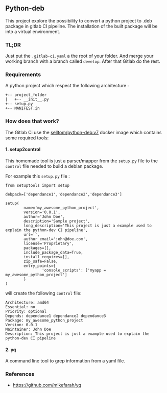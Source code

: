 ## Python-deb
This project explore the possibility to convert a python project to .deb package
in gitlab CI pipeline. The installation of the built package will be into a virtual environment.

### TL;DR
Just put the `.gitlab-ci.yaml` a the root of your folder. And merge your working branch with a branch called `develop`.
After that Gitlab do the rest.

### Requirements
A python project which respect the following architecture :

```
+-- project_folder
|   +-- __init__.py
+-- setup.py
+-- MANIFEST.in
```



### How does that work?
The Gitlab Ci use the [selltom/python-deb:v7](https://hub.docker.com/repository/docker/selltom/python-deb) docker image which contains some required tools:

#### 1. setup2control
This  homemade tool is just a parser/mapper from the `setup.py` file to the `control` file needed to build a debian package.

For example this `setup.py` file :
```
from setuptools import setup

debpack=['dependance1','dependance2','dependance3']

setup(
        name='my_awesome_python_project',
        version='0.0.1',
        author='John Doe',
        description='Sample project',
        long_description='This project is just a example used to explain the python-dev CI pipeline',
        url='',
        author_email='john@doe.com',
        license='Proprietary',
        packages=[],
        include_package_data=True,
        install_requires=[],
        zip_safe=False,
        entry_points={
                'console_scripts': ['myapp = my_awesome_python_project']
        }
)

```

will create the following `control` file:

```
Architecture: amd64
Essential: no
Priority: optional
Depends: dependance1 dependance2 dependance3
Package: my_awesome_python_project
Version: 0.0.1
Maintainer: John Doe
Description: This project is just a example used to explain the python-dev CI pipeline
```

#### 2. yq
A command line tool to grep information from a yaml file.

### References
- https://github.com/mikefarah/yq
